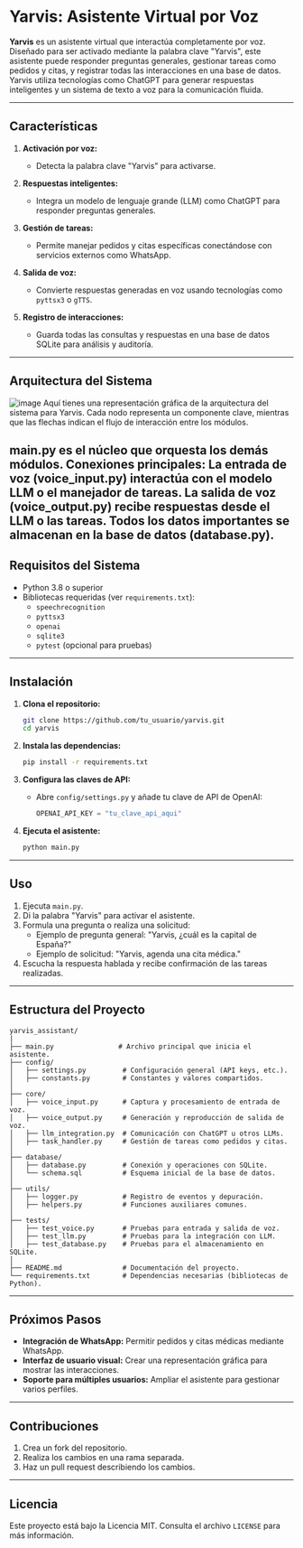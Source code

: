 # Yarvis: Asistente Virtual por Voz

**Yarvis** es un asistente virtual que interactúa completamente por voz. Diseñado para ser activado mediante la palabra clave "Yarvis", este asistente puede responder preguntas generales, gestionar tareas como pedidos y citas, y registrar todas las interacciones en una base de datos. Yarvis utiliza tecnologías como ChatGPT para generar respuestas inteligentes y un sistema de texto a voz para la comunicación fluida.

---

## Características

1. **Activación por voz:**
   - Detecta la palabra clave "Yarvis" para activarse.

2. **Respuestas inteligentes:**
   - Integra un modelo de lenguaje grande (LLM) como ChatGPT para responder preguntas generales.

3. **Gestión de tareas:**
   - Permite manejar pedidos y citas específicas conectándose con servicios externos como WhatsApp.

4. **Salida de voz:**
   - Convierte respuestas generadas en voz usando tecnologías como `pyttsx3` o `gTTS`.

5. **Registro de interacciones:**
   - Guarda todas las consultas y respuestas en una base de datos SQLite para análisis y auditoría.

---
## Arquitectura del Sistema
![image](https://github.com/user-attachments/assets/5c71cb89-144c-47d6-b12d-d029fb21c155)
Aquí tienes una representación gráfica de la arquitectura del sistema para Yarvis. Cada nodo representa un componente clave, mientras que las flechas indican el flujo de interacción entre los módulos.

main.py es el núcleo que orquesta los demás módulos.
Conexiones principales:
La entrada de voz (voice_input.py) interactúa con el modelo LLM o el manejador de tareas.
La salida de voz (voice_output.py) recibe respuestas desde el LLM o las tareas.
Todos los datos importantes se almacenan en la base de datos (database.py).
---
## Requisitos del Sistema

- Python 3.8 o superior
- Bibliotecas requeridas (ver `requirements.txt`):
  - `speechrecognition`
  - `pyttsx3`
  - `openai`
  - `sqlite3`
  - `pytest` (opcional para pruebas)

---

## Instalación

1. **Clona el repositorio:**
   ```bash
   git clone https://github.com/tu_usuario/yarvis.git
   cd yarvis
   ```

2. **Instala las dependencias:**
   ```bash
   pip install -r requirements.txt
   ```

3. **Configura las claves de API:**
   - Abre `config/settings.py` y añade tu clave de API de OpenAI:
     ```python
     OPENAI_API_KEY = "tu_clave_api_aqui"
     ```

4. **Ejecuta el asistente:**
   ```bash
   python main.py
   ```

---

## Uso

1. Ejecuta `main.py`.
2. Di la palabra "Yarvis" para activar el asistente.
3. Formula una pregunta o realiza una solicitud:
   - Ejemplo de pregunta general: "Yarvis, ¿cuál es la capital de España?"
   - Ejemplo de solicitud: "Yarvis, agenda una cita médica."
4. Escucha la respuesta hablada y recibe confirmación de las tareas realizadas.

---

## Estructura del Proyecto

```plaintext
yarvis_assistant/
|
├── main.py                # Archivo principal que inicia el asistente.
├── config/
│   ├── settings.py         # Configuración general (API keys, etc.).
│   ├── constants.py        # Constantes y valores compartidos.
│
├── core/
│   ├── voice_input.py      # Captura y procesamiento de entrada de voz.
│   ├── voice_output.py     # Generación y reproducción de salida de voz.
│   ├── llm_integration.py  # Comunicación con ChatGPT u otros LLMs.
│   ├── task_handler.py     # Gestión de tareas como pedidos y citas.
│
├── database/
│   ├── database.py         # Conexión y operaciones con SQLite.
│   └── schema.sql          # Esquema inicial de la base de datos.
│
├── utils/
│   ├── logger.py           # Registro de eventos y depuración.
│   ├── helpers.py          # Funciones auxiliares comunes.
│
├── tests/
│   ├── test_voice.py       # Pruebas para entrada y salida de voz.
│   ├── test_llm.py         # Pruebas para la integración con LLM.
│   ├── test_database.py    # Pruebas para el almacenamiento en SQLite.
│
├── README.md               # Documentación del proyecto.
└── requirements.txt        # Dependencias necesarias (bibliotecas de Python).
```

---

## Próximos Pasos

- **Integración de WhatsApp:** Permitir pedidos y citas médicas mediante WhatsApp.
- **Interfaz de usuario visual:** Crear una representación gráfica para mostrar las interacciones.
- **Soporte para múltiples usuarios:** Ampliar el asistente para gestionar varios perfiles.

---

## Contribuciones

1. Crea un fork del repositorio.
2. Realiza los cambios en una rama separada.
3. Haz un pull request describiendo los cambios.

---

## Licencia

Este proyecto está bajo la Licencia MIT. Consulta el archivo `LICENSE` para más información.

